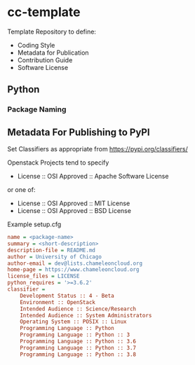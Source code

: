 # cc-template
Template Repository to define:

* Coding Style
* Metadata for Publication
* Contribution Guide
* Software License

## Python

### Package Naming


## Metadata For Publishing to PyPI

Set Classifiers as appropriate from https://pypi.org/classifiers/

Openstack Projects tend to specify
- License :: OSI Approved :: Apache Software License

or one of:
- License :: OSI Approved :: MIT License
- License :: OSI Approved :: BSD License

Example setup.cfg

```ini
name = <package-name>
summary = <short-description>
description-file = README.md
author = University of Chicago
author-email = dev@lists.chameleoncloud.org
home-page = https://www.chameleoncloud.org
license_files = LICENSE
python_requires = '>=3.6.2'
classifier =
    Development Status :: 4 - Beta
    Environment :: OpenStack
    Intended Audience :: Science/Research
    Intended Audience :: System Administrators
    Operating System :: POSIX :: Linux
    Programming Language :: Python
    Programming Language :: Python :: 3
    Programming Language :: Python :: 3.6
    Programming Language :: Python :: 3.7
    Programming Language :: Python :: 3.8
```


